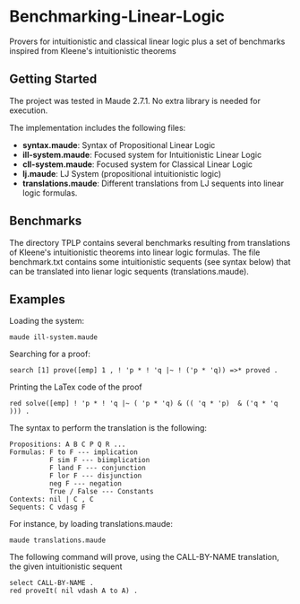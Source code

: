 # Benchmarking-Linear-Logic
Provers for intuitionistic and classical linear logic plus a set of benchmarks inspired from Kleene's intuitionistic theorems

## Getting Started

The project was tested in Maude 2.7.1. No extra library is needed for execution. 

The implementation includes the following files:

- <b>syntax.maude</b>: Syntax of Propositional Linear Logic
- <b>ill-system.maude</b>:  Focused system for Intuitionistic Linear Logic
- <b>cll-system.maude</b>: Focused system for Classical Linear Logic 
- <b>lj.maude</b>:  LJ System (propositional intuitionistic logic)
- <b>translations.maude</b>: Different translations from LJ sequents into linear logic formulas.

## Benchmarks 
The directory TPLP contains several benchmarks resulting from translations of Kleene's intuitionistic theorems into linear logic formulas. The file benchmark.txt contains some intuitionistic sequents (see syntax below) that can be translated into lienar logic sequents (translations.maude).

## Examples
Loading the system:
```
maude ill-system.maude
```

Searching for a proof:
```
search [1] prove([emp] 1 , ! 'p * ! 'q |~ ! ('p * 'q)) =>* proved .
```

Printing the LaTex code of the proof
```
red solve([emp] ! 'p * ! 'q |~ ( 'p * 'q) & (( 'q * 'p)  & ('q * 'q ))) .
```

The syntax to perform the translation is the following:

``` 
Propositions: A B C P Q R ...
Formulas: F to F --- implication
          F sim F --- biimplication
          F land F --- conjunction
          F lor F --- disjunction
          neg F --- negation
          True / False --- Constants
Contexts: nil | C , C
Sequents: C vdasg F
``` 

For instance, by loading translations.maude:
```
maude translations.maude 
```

The following command will prove, using the CALL-BY-NAME translation, the given intuitionistic sequent

```
select CALL-BY-NAME .
red proveIt( nil vdash A to A) .
```